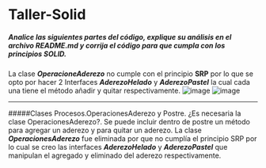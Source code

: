 # Taller-Solid
##### Analice las siguientes partes del código, explique su análisis en el archivo README.md y corrija el código para que cumpla con los principios SOLID.
La clase ***OperacioneAderezo*** no cumple con el principio **SRP** por lo que se opto por hacer 2 Interfaces ***AderezoHelado*** y ***AderezoPastel*** la cual cada una tiene el método añadir y quitar respectivamente.
![image](https://user-images.githubusercontent.com/74307558/121625846-e6db2400-ca39-11eb-81ca-29a2e86d6b76.png)
![image](https://user-images.githubusercontent.com/74307558/121625853-e9d61480-ca39-11eb-9610-441cda9c8c78.png)


------------

#####Clases Procesos.OperacionesAderezo y Postre. ¿Es necesaria la clase OperacionesAderezo?. Se puede incluir dentro de postre un método para agregar un aderezo y para quitar un aderezo.
La clase ***OperacionesAderezo*** fue eliminada por que no cumplía el principio SRP  por lo cual se creo las interfaces ***AderezoHelado*** y ***AderezoPastel*** que manipulan el agregado y eliminado del aderezo respectivamente.
